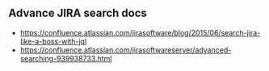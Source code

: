 ## Advance JIRA search docs
- https://confluence.atlassian.com/jirasoftware/blog/2015/06/search-jira-like-a-boss-with-jql
- https://confluence.atlassian.com/jirasoftwareserver/advanced-searching-939938733.html

